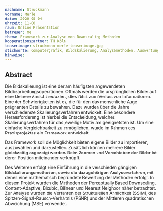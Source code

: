 ```yaml
---
nachname: Struckmann
vorname: Merle
datum: 2020-08-04
uhrzeit: 11-00
raum: Online Präsentation
betreuer: me
thema: Framework zur Analyse von Downscaling Methoden
kooperationspartner: TH Köln
teaserimage: struckmann-merle-teaserimage.jpg
stichworte: Computergrafik, Bildskalierung, Analysemethoden, Auswertung
hinweise:
---
```


## Abstract

Die Bildskalierung ist eine der am häufigsten angewendeten Bildbearbeitungsoperationen. Oftmals werden die ursprünglichen Bilder auf eine kleinere Ansicht reduziert, dies führt zum Verlust von Informationen. Eine der Schwierigkeiten ist es, die für den das menschliche Auge prägnanten Details zu bewahren. Dazu wurden über die Jahre verschiedenste Skalierungsverfahren entwickelt. Eine besondere Herausforderung ist hierbei die Entscheidung, welches Skalierungsverfahren für das jeweilige Motiv am geeignetsten ist. Um eine einfache Vergleichbarkeit zu ermöglichen, wurde im Rahmen des Praxisprojektes ein Framework entwickelt. 

Das Framework soll die Möglichkeit bieten eigene Bilder zu importieren, auszuwählen und darzustellen. Zusätzlich können mehrere Bilder gleichzeitig angezeigt werden. Beim Zoomen und Verschieben der Bilder ist deren Position miteinander verknüpft. 

Des Weiteren erfolgt eine Einführung in die verschieden gängigen Bildskalierungsmethoden, sowie die dazugehörigen Analyseverfahren, mit denen eine mathematisch begründete Bewertung der Methoden erfolgt. In diesem Projekt wurden die Methoden der Perceptually Based Downscaling, Content-Adaptive, Bicubic, Bilinear und Nearest Neighbor näher betrachtet. Zur Analyse wurden die Verfahren der Strukturellen Ähnlichkeit (SSIM), des Spitzen-Signal-Rausch-Verhältnis (PSNR) und der Mittleren quadratischen Abweichung (MSE) verwendet. 

